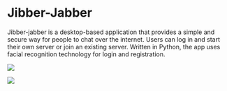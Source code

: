 # Jibber-Jabber

Jibber-jabber is a desktop-based application that provides a simple and secure way for people to chat over the internet. Users can log in and start their own server or join an existing server. Written in Python, the app uses facial recognition technology for login and registration.

![](https://github.com/MikaylaFr/Jibber-Jabber/blob/main/githubGIF.gif)

![](https://github.com/MikaylaFr/Jibber-Jabber/blob/main/My%20Movie%203.gif)

